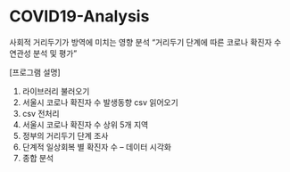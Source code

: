 # COVID19-Analysis
사회적 거리두기가 방역에 미치는 영향 분석
“거리두기 단계에 따른 코로나 확진자 수 연관성 분석 및 평가”

[프로그램 설명]
1. 라이브러리 불러오기
2. 서울시 코로나 확진자 수 발생동향 csv 읽어오기
3. csv 전처리
4. 서울시 코로나 확진자 수 상위 5개 지역
5. 정부의 거리두기 단계 조사
6. 단계적 일상회복 별 확진자 수 – 데이터 시각화
7. 종합 분석
